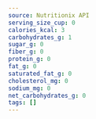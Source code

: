 ```yaml
---
source: Nutritionix API
serving_size_cup: 0
calories_kcal: 3
carbohydrates_g: 1
sugar_g: 0
fiber_g: 0
protein_g: 0
fat_g: 0
saturated_fat_g: 0
cholesterol_mg: 0
sodium_mg: 0
net_carbohydrates_g: 0
tags: []
---
```

